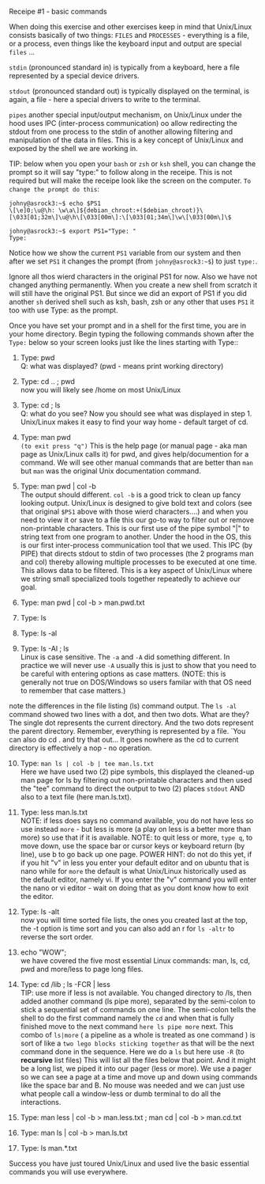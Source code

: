 Receipe #1 - basic commands

When doing this exercise and other exercises keep in mind that Unix/Linux consists
basically of two things:
`FILES` and `PROCESSES` - everything is a file, or a process, even things like
the keyboard input and output are special `files` ...

`stdin` (pronounced standard in) is typically from a keyboard, here a file represented
by a special device drivers.

`stdout` (pronounced standard out) is typically displayed on the terminal, is again, a file - here
a special drivers to write to the terminal.

`pipes` another special input/output mechanism, on Unix/Linux under the hood uses IPC (inter-process communication)
oo allow redirecting the stdout from one process to the stdin of another allowing filtering and manipulation of the data
in files.  This is a key concept of Unix/Linux and exposed by the shell we are working in.

TIP:  below when you open your `bash` or `zsh` or `ksh` shell, you can change the prompt so it will say "type:" to follow
along in the receipe.  This is not required but will make the receipe look like the screen on the computer.
`To change the prompt do this`:

```
johny@asrock3:~$ echo $PS1
\[\e]0;\u@\h: \w\a\]${debian_chroot:+($debian_chroot)}\[\033[01;32m\]\u@\h\[\033[00m\]:\[\033[01;34m\]\w\[\033[00m\]\$

johny@asrock3:~$ export PS1="Type: "
Type: 
```

Notice how we show the current `PS1` variable from our system and then after we set `PS1` it changes the prompt (from `johny@asrock3:~$`) to just `type:`.

Ignore all thos wierd characters in the original PS1 for now.  Also we have not changed anything permanently. When you create a new
shell from scratch it will still have the original PS1.   But since we did an export of PS1 if you did another `sh` derived shell
such as ksh, bash, zsh  or any other that uses `PS1` it too with use Type: as the prompt.


Once you have set your prompt and in a shell for the first time, you are in your home directory.
Begin typing the following commands shown after the `Type:` below so your screen looks just like the lines starting with Type::
1) Type: pwd
</br>Q: what was displayed? (pwd - means print working directory)
2) Type: cd .. ; pwd
   </br>now you will likely see /home on most Unix/Linux
3) Type: cd ; ls
   </br>Q: what do you see? Now you should see what was displayed in step 1. Unix/Linux makes it easy to find your way home - default target of cd.
4) Type: man pwd
   </br>`(to exit press "q")` This is the help page (or manual page - aka man page as Unix/Linux calls it) for pwd, and gives help/documention for a command. We will see other manual commands that are better than `man` but `man` was the original Unix documentation command.
5) Type: man pwd | col -b
   </br>The output should different. `col -b` is a good trick to clean up fancy looking output.  Unix/Linux is designed
to give bold text and colors (see that original `$PS1` above with those wierd characters....) and when you need to view
it or save to a file this our go-to way to filter out or remove non-printable characters. This is our first use of the pipe
symbol "|" to string text from one program to another.  Under the hood in the OS, this is our first inter-process communication tool
that we used.  This IPC (by PIPE) that directs stdout to stdin of two processes (the 2 programs man and col) thereby
allowing multiple processes to be executed at one time. This allows data to be filtered.  This is a key
aspect of Unix/Linux where we string small specialized tools together repeatedly to achieve our goal.

6) Type: man pwd | col -b > man.pwd.txt
7) Type: ls
8) Type: ls -al
9) Type: ls -Al ;  ls
   </br>Linux is case sensitive.  The `-a` and `-A` did something different.  In practice we will never use `-A` usually
this is just to show that you need to be careful with entering options as case matters.  (NOTE: this is generally not
true on DOS/Windows so users familar with that OS need to remember that case matters.)

note the differences in the file listing (ls) command output.
The `ls -al` command showed two lines with a dot, and then two dots.
What are they? The single dot represents the current directory.
And the two dots represent the parent directory. Remember, everything is represented
by a file.  `You can also do  cd .  and try that out... It goes nowhere as the cd to current
directory is effectively a nop - no operation.

10) Type: `man ls | col -b | tee man.ls.txt`
    </br>Here we have used two (2) pipe symbols, this displayed the cleaned-up man page for ls
by filtering out non-printable characters and then used the "tee" command to direct the
output to two (2) places `stdout` AND also to a text file (here man.ls.txt).
11) Type: less man.ls.txt
    </br>NOTE: if less does says no command available, you do not have less so use instead `more` - but less is more (a play on less is a better more than more) so use that
if it is available.
NOTE: to quit less or more, `type q`, to move down, use the space bar or cursor keys or keyboard return (by line),
use b to go back up one page.
POWER HINT: do not do this yet, if if you hit "v" in less you enter your default editor and on ubuntu that is nano
while for `more` the default is what Unix/Linux historically used as the default editor, namely vi.
If you enter the "v" command you will enter the nano or vi editor - wait on doing that as you dont know how to exit the editor.

12) Type: ls -alt
    </br>now you will time sorted file lists, the ones you created last at the top, the -t option is time sort
and you can also add an r for `ls -altr` to reverse the sort order.

13) echo "WOW"; </br> we have covered the five most essential Linux commands: man, ls, cd, pwd and more/less to page long files.
14) Type: cd /lib ; ls -FCR | less
    </br>TIP: use more if less is not available.
You changed directory to /ls, then added another command (ls pipe more), separated by the
semi-colon to stick a sequential set of commands on one line. The semi-colon tells the shell to do the first command
namely the `cd` and when that is fully finished move to the next command `here ls pipe more` next.
This combo of `ls|more` ( a pipeline as a whole is treated as one command ) is sort of like a `two lego blocks sticking together` as that will be the next
command done in the sequence.  Here we do a `ls` but here use `-R` (to **recursive** list files)
This will list all the files below that point. And it might be a long list, we piped it into our pager (less or more).
We use a pager so we can see a page at a time and move up and
down using commands like the space bar and B. No mouse was needed and we can just use what people call a window-less or dumb terminal to do all the interactions.
15) Type: man less | col -b > man.less.txt ; man cd | col -b > man.cd.txt
16) Type: man ls | col -b > man.ls.txt
17) Type: ls man.*.txt

Success you have just toured Unix/Linux and used live the basic essential commands you will use everywhere.
